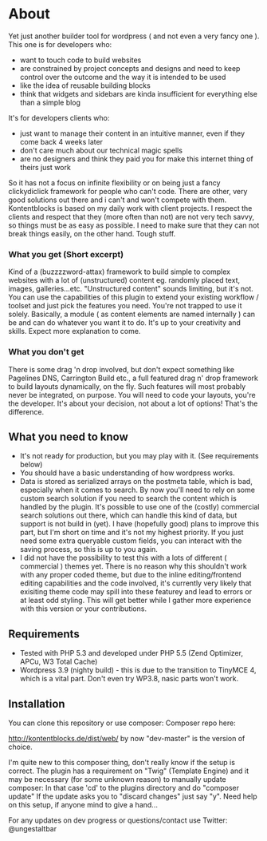 # About #

Yet just another builder tool for wordpress ( and not even a very fancy one ).
This one is for developers who:
+ want to touch code to build websites
+ are constrained by project concepts and designs and need to keep control over the outcome and the way it is intended to be used
+ like the idea of reusable building blocks
+ think that widgets and sidebars are kinda insufficient for everything else than a simple blog

It's for developers clients who:
+ just want to manage their content in an intuitive manner, even if they come back 4 weeks later
+ don't care much about our technical magic spells 
+ are no designers and think they paid you for make this internet thing of theirs just work

So it has not a focus on infinite flexibility or on being just a fancy clickydiclick framework for people who can't code. There are other, very good solutions out there and i can't and won't compete with them. 
Kontentblocks is based on my daily work with client projects. I respect the clients and respect that they (more often than not) are not very tech savvy, so things must be as easy as possible. I need to make sure that they can not break things easily, on the other hand. Tough stuff.

### What you get (Short excerpt) ###
Kind of a (buzzzzword-attax) framework to build simple to complex websites with a lot of (unstructured) content eg. randomly placed text, images, galleries...etc. "Unstructured content" sounds limiting, but it's not. You can use the capabilities of this plugin to extend your existing workflow / toolset and just pick the features you need. You're not trapped to use it solely. Basically, a module ( as content elements are named internally ) can be and can do whatever you want it to do. It's up to your creativity and skills.
Expect more explanation to come.

### What you don't get ###
There is some drag 'n drop involved, but don't expect something like Pagelines DNS, Carrington Build etc., a full featured drag n' drop framework to build layouts dynamically, on the fly. Such features will most probably never be integrated, on purpose.
You will need to code your layouts, you're the developer. It's about your decision, not about a lot of options!
That's the difference.

## What you need to know ##
+ It's not ready for production, but you may play with it. (See requirements below)
+ You should have a basic understanding of how wordpress works.
+ Data is stored as serialized arrays on the postmeta table, which is bad, especially when it comes to search.
By now you'll need to rely on some custom search solution if you need to search the content which is handled by the plugin. It's possible to use one of the (costly) commercial search solutions out there, which can handle this kind of data, but support is not build in (yet).
I have (hopefully good) plans to improve this part, but I'm short on time and it's not my highest priority.
If you just need some extra queryable custom fields, you can interact with the saving process, so this is up to you again.
+ I did not have the possibility to test this with a lots of different ( commercial ) themes yet. There is no reason why this shouldn't work with any proper coded theme, but due to the inline editing/frontend editing capabilities and the code involved, it's currently very likely that exisiting theme code may spill into these featurey and lead to errors or at least odd styling. This will get better while I gather more experience with this version or your contributions.

## Requirements ##
+ Tested with PHP 5.3 and developed under PHP 5.5 (Zend Optimizer, APCu, W3 Total Cache)
+ Wordpress 3.9 (nighty build) - this is due to the transition to TinyMCE 4, which is a vital part. Don't even try WP3.8, nasic parts won't work.

## Installation ##
You can clone this repository  or use composer:
Composer repo here:

http://kontentblocks.de/dist/web/
by now "dev-master" is the version of choice.

I'm quite new to this composer thing, don't really know if the setup is correct.
The plugin has a requirement on "Twig" (Template Engine) and it may be necessary (for some unknown reason) to manually update composer:
In that case 'cd' to the plugins directory and do "composer update"
If the update asks you to "discard changes" just say "y". Need help on this setup, if anyone mind to give a hand...

For any updates on dev progress or questions/contact use Twitter: @ungestaltbar
